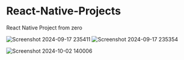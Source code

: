 # React-Native-Projects
React Native Project from zero

![Screenshot 2024-09-17 235411](https://github.com/user-attachments/assets/d92ffe54-a2e2-4fd9-a756-5c7e026f399d)   ![Screenshot 2024-09-17 235354](https://github.com/user-attachments/assets/f47fbfcd-b610-4967-b7eb-67f43b84c62d)

![Screenshot 2024-10-02 140006](https://github.com/user-attachments/assets/f1744b87-dc6c-4862-ac11-7588fd0cdf9f)
